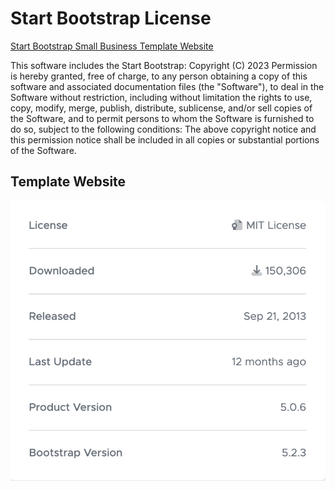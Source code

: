 # Start Bootstrap License

[Start Bootstrap Small Business Template Website](https://startbootstrap.com/template/small-business#google_vignette)

This software includes the Start Bootstrap: Copyright (C) 2023
Permission is hereby granted, free of charge, to any person obtaining a copy of this software and associated documentation files (the "Software"), to deal in the Software without restriction, including without limitation the rights to use, copy, modify, merge, publish, distribute, sublicense, and/or sell copies of the Software, and to permit persons to whom the Software is furnished to do so, subject to the following conditions:
The above copyright notice and this permission notice shall be included in all copies or substantial portions of the Software.

## Template Website

![Image from website](./start-bootstrap-license.png)


